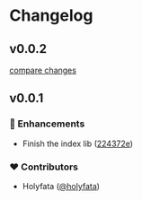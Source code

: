 # Changelog

## v0.0.2

[compare changes](https://github.com/holyfata/unlazy/compare/v0.0.1...v0.0.2)

## v0.0.1

### 🚀 Enhancements

- Finish the index lib ([224372e](https://github.com/holyfata/unlazy/commit/224372e))

### ❤️ Contributors

- Holyfata ([@holyfata](https://github.com/holyfata))
